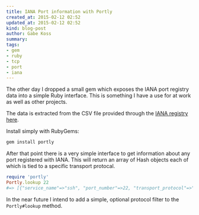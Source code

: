 ```yaml
---
title: IANA Port information with Portly
created_at: 2015-02-12 02:52
updated_at: 2015-02-12 02:52
kind: blog-post
author: Gabe Koss
summary: 
tags: 
- gem
- ruby
- tcp
- port
- iana
--- 
```


The other day I dropped a small gem which exposes the IANA port registry data
into a simple Ruby interface. This is something I have a use for at work as
well as other projects. 

The data is extracted from the CSV file provided through the [IANA registry
here](http://www.iana.org/assignments/service-names-port-numbers/service-names-port-numbers.xhtml).


Install simply with RubyGems: 

```sh
gem install portly
```

After that point there is a very simple interface to get information about any
port registered with IANA. This will return an array of Hash objects each of
which is tied to a specific transport protocal.

```ruby
require 'portly'
Portly.lookup 22
#=> [{"service_name"=>"ssh", "port_number"=>22, "transport_protocol"=>"tcp", "description"=>"The Secure Shell (SSH) Protocol", "assignee"=>nil, "contact"=>nil, "registration_date"=>nil, "modification_date"=>nil, "reference"=>"[RFC4251]", "service_code"=>nil, "known_unauthorized_uses"=>nil, "assignment_notes"=>"Defined TXT keys: u=<username> p=<password>"}, {"service_name"=>"ssh", "port_number"=>22, "transport_protocol"=>"udp", "description"=>"The Secure Shell (SSH) Protocol", "assignee"=>nil, "contact"=>nil, "registration_date"=>nil, "modification_date"=>nil, "reference"=>"[RFC4251]", "service_code"=>nil, "known_unauthorized_uses"=>nil, "assignment_notes"=>"Defined TXT keys: u=<username> p=<password>"}, {"service_name"=>"ssh", "port_number"=>22, "transport_protocol"=>"sctp", "description"=>"SSH", "assignee"=>"[Randall_Stewart]", "contact"=>"[Randall_Stewart]", "registration_date"=>nil, "modification_date"=>nil, "reference"=>"[RFC4960]", "service_code"=>nil, "known_unauthorized_uses"=>nil, "assignment_notes"=>"Defined TXT keys: u=<username> p=<password>"}] 
```

In the near future I intend to add a simple, optional protocol filter to the
`Portly#lookup` method.
